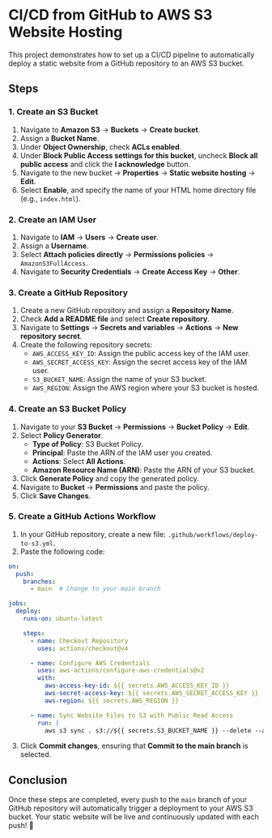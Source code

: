 # CI/CD from GitHub to AWS S3 Website Hosting

This project demonstrates how to set up a CI/CD pipeline to automatically deploy a static website from a GitHub repository to an AWS S3 bucket.

## Steps

### 1. Create an S3 Bucket
1. Navigate to **Amazon S3** → **Buckets** → **Create bucket**.
2. Assign a **Bucket Name**.
3. Under **Object Ownership**, check **ACLs enabled**.
4. Under **Block Public Access settings for this bucket**, uncheck **Block all public access** and click the **I acknowledge** button.
5. Navigate to the new bucket → **Properties** → **Static website hosting** → **Edit**.
6. Select **Enable**, and specify the name of your HTML home directory file (e.g., `index.html`).

### 2. Create an IAM User
1. Navigate to **IAM** → **Users** → **Create user**.
2. Assign a **Username**.
3. Select **Attach policies directly** → **Permissions policies** → `AmazonS3FullAccess`.
4. Navigate to **Security Credentials** → **Create Access Key** → **Other**.

### 3. Create a GitHub Repository
1. Create a new GitHub repository and assign a **Repository Name**.
2. Check **Add a README file** and select **Create repository**.
3. Navigate to **Settings** → **Secrets and variables** → **Actions** → **New repository secret**.
4. Create the following repository secrets:
   - `AWS_ACCESS_KEY_ID`: Assign the public access key of the IAM user.
   - `AWS_SECRET_ACCESS_KEY`: Assign the secret access key of the IAM user.
   - `S3_BUCKET_NAME`: Assign the name of your S3 bucket.
   - `AWS_REGION`: Assign the AWS region where your S3 bucket is hosted.

### 4. Create an S3 Bucket Policy
1. Navigate to your **S3 Bucket** → **Permissions** → **Bucket Policy** → **Edit**.
2. Select **Policy Generator**.
   - **Type of Policy**: S3 Bucket Policy.
   - **Principal**: Paste the ARN of the IAM user you created.
   - **Actions**: Select **All Actions**.
   - **Amazon Resource Name (ARN)**: Paste the ARN of your S3 bucket.
3. Click **Generate Policy** and copy the generated policy.
4. Navigate to **Bucket** → **Permissions** and paste the policy.
5. Click **Save Changes**.

### 5. Create a GitHub Actions Workflow
1. In your GitHub repository, create a new file: `.github/workflows/deploy-to-s3.yml`.
2. Paste the following code:

```yaml
on:
  push:
    branches:
      - main  # Change to your main branch

jobs:
  deploy:
    runs-on: ubuntu-latest

    steps:
      - name: Checkout Repository
        uses: actions/checkout@v4

      - name: Configure AWS Credentials
        uses: aws-actions/configure-aws-credentials@v2
        with:
          aws-access-key-id: ${{ secrets.AWS_ACCESS_KEY_ID }}
          aws-secret-access-key: ${{ secrets.AWS_SECRET_ACCESS_KEY }}
          aws-region: ${{ secrets.AWS_REGION }}

      - name: Sync Website Files to S3 with Public Read Access
        run: |
          aws s3 sync . s3://${{ secrets.S3_BUCKET_NAME }} --delete --acl public-read
```

3. Click **Commit changes**, ensuring that **Commit to the main branch** is selected.

## Conclusion
Once these steps are completed, every push to the `main` branch of your GitHub repository will automatically trigger a deployment to your AWS S3 bucket. Your static website will be live and continuously updated with each push! 🚀
